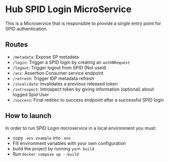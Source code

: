 # Hub SPID Login MicroService
This is a Microservice that is responsible to provide a single entry point for SPID authentication.

## Routes
* `/metadata`: Expose SP metadata
* `/login`: Trigger a SPID login by creating an `authNRequest`
* `/logout`: Trigger logout from SPID (Not used)
* `/acs`: Assertion Consumer service endpoint
* `/refresh`: Trigger IDP metadata refresh
* `/invalidate`: Invalidates a previous released token
* `/introspect`: Introspect token by giving information (optional) about logged Spid User
* `/success`: Final redirec to success endpoint after a successful SPID login

## How to launch
In order to run SPID Login microservice in a local environment you must:
- copy `.env.example` into `.env`
- Fill environment variables with your own configuration
- build the project by running `yarn build`
- Run `docker compose up --build` 
